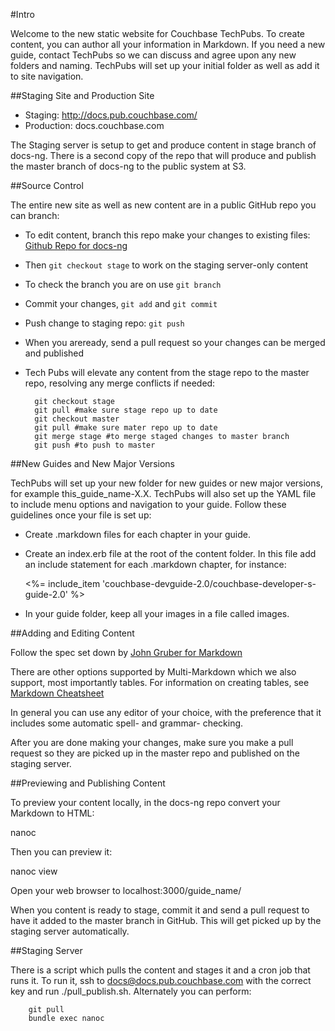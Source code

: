 #Intro

Welcome to the new static website for Couchbase TechPubs. To create content, you can author all your information in Markdown. If you need a new guide, contact TechPubs so we can discuss and agree upon any new folders and naming. TechPubs will set up your initial folder as well as add it to site navigation.

##Staging Site and Production Site

- Staging: http://docs.pub.couchbase.com/
- Production: docs.couchbase.com

The Staging server is setup to get and produce content in stage branch of docs-ng. There is a second copy of the repo that will produce and publish the master branch of docs-ng to the public system at S3.

##Source Control

The entire new site as well as new content are in a public GitHub repo you can branch:

- To edit content, branch this repo make your changes to existing files:
    [Github Repo for docs-ng](https://github.com/couchbaselabs/docs-ng)
    
- Then `git checkout stage` to work on the staging server-only content
- To check the branch you are on use `git branch`
- Commit your changes, `git add` and `git commit`
- Push change to staging repo: `git push`
- When you areready, send a pull request so your changes can be merged and published

- Tech Pubs will elevate any content from the stage repo to the master repo, resolving any merge conflicts if needed:

        git checkout stage
        git pull #make sure stage repo up to date
        git checkout master
        git pull #make sure mater repo up to date
        git merge stage #to merge staged changes to master branch
        git push #to push to master
        

##New Guides and New Major Versions

TechPubs will set up your new folder for new guides or new major versions, for example this_guide_name-X.X. TechPubs will also set up the YAML file to include menu options and navigation to your guide. Follow these guidelines once your file is set up:

- Create .markdown files for each chapter in your guide.
- Create an index.erb file at the root of the content folder. In this file add an include statement for each .markdown chapter, for instance: 

    <%= include_item 'couchbase-devguide-2.0/couchbase-developer-s-guide-2.0' %>
    
- In your guide folder, keep all your images in a file called images.
    
##Adding and Editing Content

Follow the spec set down by 
[John Gruber for Markdown](http://daringfireball.net/projects/markdown/)      

There are other options supported by Multi-Markdown which we also support, 
most importantly tables. For information on creating tables, see 
[Markdown Cheatsheet](https://github.com/adam-p/markdown-here/wiki/Markdown-Cheatsheet#wiki-links)

In general you can use any editor of your choice, with the preference that it includes some automatic spell- and grammar- checking.

After you are done making your changes, make sure you make a pull request so they are picked up in the master repo and published on the staging server.

##Previewing and Publishing Content

To preview your content locally, in the docs-ng repo convert your Markdown to HTML:

nanoc

Then you can preview it:

nanoc view

Open your web browser to  localhost:3000/guide_name/

When you content is ready to stage, commit it and send a pull request to have it added to the master branch in GitHub. This will get picked up by the staging server automatically.

##Staging Server

There is a script which pulls the content and stages it and a cron job that runs it. To run it, ssh to docs@docs.pub.couchbase.com with the correct key and run ./pull_publish.sh. Alternately you can perform:

        git pull
        bundle exec nanoc
        





